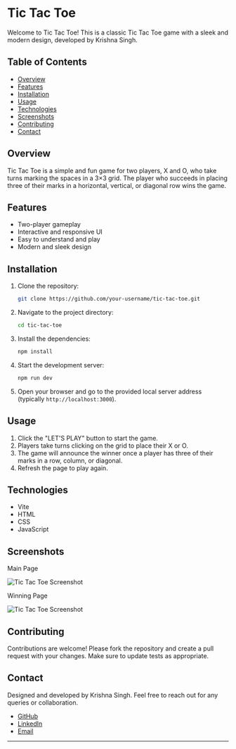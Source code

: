 # Tic Tac Toe

Welcome to Tic Tac Toe! This is a classic Tic Tac Toe game with a sleek and modern design, developed by Krishna Singh.

## Table of Contents

- [Overview](#overview)
- [Features](#features)
- [Installation](#installation)
- [Usage](#usage)
- [Technologies](#technologies)
- [Screenshots](#screenshots)
- [Contributing](#contributing)
- [Contact](#contact)

## Overview

Tic Tac Toe is a simple and fun game for two players, X and O, who take turns marking the spaces in a 3×3 grid. The player who succeeds in placing three of their marks in a horizontal, vertical, or diagonal row wins the game.

## Features

- Two-player gameplay
- Interactive and responsive UI
- Easy to understand and play
- Modern and sleek design

## Installation

1. Clone the repository:

    ```bash
    git clone https://github.com/your-username/tic-tac-toe.git
    ```

2. Navigate to the project directory:

    ```bash
    cd tic-tac-toe
    ```

3. Install the dependencies:

    ```bash
    npm install
    ```

4. Start the development server:

    ```bash
    npm run dev
    ```

5. Open your browser and go to the provided local server address (typically `http://localhost:3000`).

## Usage

1. Click the "LET'S PLAY" button to start the game.
2. Players take turns clicking on the grid to place their X or O.
3. The game will announce the winner once a player has three of their marks in a row, column, or diagonal.
4. Refresh the page to play again.

## Technologies

- Vite
- HTML
- CSS
- JavaScript

## Screenshots

Main Page 

![Tic Tac Toe Screenshot](./src/assests/front.png)

Winning Page

![Tic Tac Toe Screenshot](./path/to/your/screenshot.png)

## Contributing

Contributions are welcome! Please fork the repository and create a pull request with your changes. Make sure to update tests as appropriate.


## Contact

Designed and developed by Krishna Singh. Feel free to reach out for any queries or collaboration.

- [GitHub](https://github.com/singhkrishna01)
- [LinkedIn](https://www.linkedin.com/in/krishnasingh20/)
- [Email](mailto:krishna00cs@gmail.com)

---
